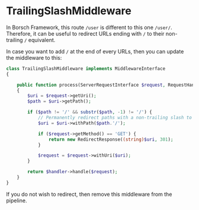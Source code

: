 # TrailingSlashMiddleware

In Borsch Framework, this route `/user` is different to this one `/user/`.  
Therefore, it can be useful to redirect URLs ending with `/` to their non-trailing `/` equivalent.

In case you want to add `/` at the end of every URLs, then you can update the middleware to this:

```php
class TrailingSlashMiddleware implements MiddlewareInterface
{

    public function process(ServerRequestInterface $request, RequestHandlerInterface $handler): ResponseInterface
    {
        $uri = $request->getUri();
        $path = $uri->getPath();

        if ($path != '/' && substr($path, -1) != '/') {
            // Permanently redirect paths with a non-trailing slash to their trailing equivalent
            $uri = $uri->withPath($path.'/');

            if ($request->getMethod() == 'GET') {
                return new RedirectResponse((string)$uri, 301);
            }

            $request = $request->withUri($uri);
        }

        return $handler->handle($request);
    }
}
```

If you do not wish to redirect, then remove this middleware from the pipeline.

